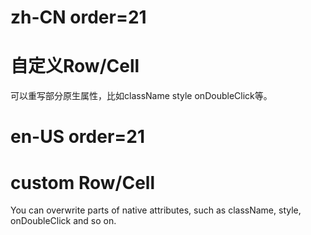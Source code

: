 # zh-CN order=21

# 自定义Row/Cell

可以重写部分原生属性，比如className style onDoubleClick等。

# en-US order=21

# custom Row/Cell

You can overwrite parts of native attributes, such as className, style, onDoubleClick and so on.
